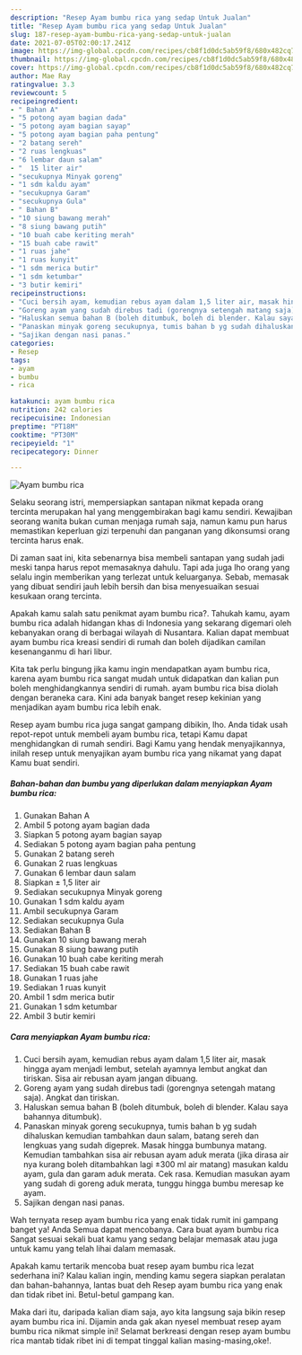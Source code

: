 ```yaml
---
description: "Resep Ayam bumbu rica yang sedap Untuk Jualan"
title: "Resep Ayam bumbu rica yang sedap Untuk Jualan"
slug: 187-resep-ayam-bumbu-rica-yang-sedap-untuk-jualan
date: 2021-07-05T02:00:17.241Z
image: https://img-global.cpcdn.com/recipes/cb8f1d0dc5ab59f8/680x482cq70/ayam-bumbu-rica-foto-resep-utama.jpg
thumbnail: https://img-global.cpcdn.com/recipes/cb8f1d0dc5ab59f8/680x482cq70/ayam-bumbu-rica-foto-resep-utama.jpg
cover: https://img-global.cpcdn.com/recipes/cb8f1d0dc5ab59f8/680x482cq70/ayam-bumbu-rica-foto-resep-utama.jpg
author: Mae Ray
ratingvalue: 3.3
reviewcount: 5
recipeingredient:
- " Bahan A"
- "5 potong ayam bagian dada"
- "5 potong ayam bagian sayap"
- "5 potong ayam bagian paha pentung"
- "2 batang sereh"
- "2 ruas lengkuas"
- "6 lembar daun salam"
- "  15 liter air"
- "secukupnya Minyak goreng"
- "1 sdm kaldu ayam"
- "secukupnya Garam"
- "secukupnya Gula"
- " Bahan B"
- "10 siung bawang merah"
- "8 siung bawang putih"
- "10 buah cabe keriting merah"
- "15 buah cabe rawit"
- "1 ruas jahe"
- "1 ruas kunyit"
- "1 sdm merica butir"
- "1 sdm ketumbar"
- "3 butir kemiri"
recipeinstructions:
- "Cuci bersih ayam, kemudian rebus ayam dalam 1,5 liter air, masak hingga ayam menjadi lembut, setelah ayamnya lembut angkat dan tiriskan. Sisa air rebusan ayam jangan dibuang."
- "Goreng ayam yang sudah direbus tadi (gorengnya setengah matang saja). Angkat dan tiriskan."
- "Haluskan semua bahan B (boleh ditumbuk, boleh di blender. Kalau saya bahannya ditumbuk)."
- "Panaskan minyak goreng secukupnya, tumis bahan b yg sudah dihaluskan kemudian tambahkan daun salam, batang sereh dan lengkuas yang sudah digeprek. Masak hingga bumbunya matang. Kemudian tambahkan sisa air rebusan ayam aduk merata (jika dirasa air nya kurang boleh ditambahkan lagi ±300 ml air matang) masukan kaldu ayam, gula dan garam aduk merata. Cek rasa. Kemudian masukan ayam yang sudah di goreng aduk merata, tunggu hingga bumbu meresap ke ayam."
- "Sajikan dengan nasi panas."
categories:
- Resep
tags:
- ayam
- bumbu
- rica

katakunci: ayam bumbu rica 
nutrition: 242 calories
recipecuisine: Indonesian
preptime: "PT18M"
cooktime: "PT30M"
recipeyield: "1"
recipecategory: Dinner

---
```



![Ayam bumbu rica](https://img-global.cpcdn.com/recipes/cb8f1d0dc5ab59f8/680x482cq70/ayam-bumbu-rica-foto-resep-utama.jpg)

Selaku seorang istri, mempersiapkan santapan nikmat kepada orang tercinta merupakan hal yang menggembirakan bagi kamu sendiri. Kewajiban seorang  wanita bukan cuman menjaga rumah saja, namun kamu pun harus memastikan keperluan gizi terpenuhi dan panganan yang dikonsumsi orang tercinta harus enak.

Di zaman  saat ini, kita sebenarnya bisa membeli santapan yang sudah jadi meski tanpa harus repot memasaknya dahulu. Tapi ada juga lho orang yang selalu ingin memberikan yang terlezat untuk keluarganya. Sebab, memasak yang dibuat sendiri jauh lebih bersih dan bisa menyesuaikan sesuai kesukaan orang tercinta. 



Apakah kamu salah satu penikmat ayam bumbu rica?. Tahukah kamu, ayam bumbu rica adalah hidangan khas di Indonesia yang sekarang digemari oleh kebanyakan orang di berbagai wilayah di Nusantara. Kalian dapat membuat ayam bumbu rica kreasi sendiri di rumah dan boleh dijadikan camilan kesenanganmu di hari libur.

Kita tak perlu bingung jika kamu ingin mendapatkan ayam bumbu rica, karena ayam bumbu rica sangat mudah untuk didapatkan dan kalian pun boleh menghidangkannya sendiri di rumah. ayam bumbu rica bisa diolah dengan beraneka cara. Kini ada banyak banget resep kekinian yang menjadikan ayam bumbu rica lebih enak.

Resep ayam bumbu rica juga sangat gampang dibikin, lho. Anda tidak usah repot-repot untuk membeli ayam bumbu rica, tetapi Kamu dapat menghidangkan di rumah sendiri. Bagi Kamu yang hendak menyajikannya, inilah resep untuk menyajikan ayam bumbu rica yang nikamat yang dapat Kamu buat sendiri.

<!--inarticleads1-->

##### Bahan-bahan dan bumbu yang diperlukan dalam menyiapkan Ayam bumbu rica:

1. Gunakan  Bahan A
1. Ambil 5 potong ayam bagian dada
1. Siapkan 5 potong ayam bagian sayap
1. Sediakan 5 potong ayam bagian paha pentung
1. Gunakan 2 batang sereh
1. Gunakan 2 ruas lengkuas
1. Gunakan 6 lembar daun salam
1. Siapkan  ± 1,5 liter air
1. Sediakan secukupnya Minyak goreng
1. Gunakan 1 sdm kaldu ayam
1. Ambil secukupnya Garam
1. Sediakan secukupnya Gula
1. Sediakan  Bahan B
1. Gunakan 10 siung bawang merah
1. Gunakan 8 siung bawang putih
1. Gunakan 10 buah cabe keriting merah
1. Sediakan 15 buah cabe rawit
1. Gunakan 1 ruas jahe
1. Sediakan 1 ruas kunyit
1. Ambil 1 sdm merica butir
1. Gunakan 1 sdm ketumbar
1. Ambil 3 butir kemiri




<!--inarticleads2-->

##### Cara menyiapkan Ayam bumbu rica:

1. Cuci bersih ayam, kemudian rebus ayam dalam 1,5 liter air, masak hingga ayam menjadi lembut, setelah ayamnya lembut angkat dan tiriskan. Sisa air rebusan ayam jangan dibuang.
1. Goreng ayam yang sudah direbus tadi (gorengnya setengah matang saja). Angkat dan tiriskan.
1. Haluskan semua bahan B (boleh ditumbuk, boleh di blender. Kalau saya bahannya ditumbuk).
1. Panaskan minyak goreng secukupnya, tumis bahan b yg sudah dihaluskan kemudian tambahkan daun salam, batang sereh dan lengkuas yang sudah digeprek. Masak hingga bumbunya matang. Kemudian tambahkan sisa air rebusan ayam aduk merata (jika dirasa air nya kurang boleh ditambahkan lagi ±300 ml air matang) masukan kaldu ayam, gula dan garam aduk merata. Cek rasa. Kemudian masukan ayam yang sudah di goreng aduk merata, tunggu hingga bumbu meresap ke ayam.
1. Sajikan dengan nasi panas.




Wah ternyata resep ayam bumbu rica yang enak tidak rumit ini gampang banget ya! Anda Semua dapat mencobanya. Cara buat ayam bumbu rica Sangat sesuai sekali buat kamu yang sedang belajar memasak atau juga untuk kamu yang telah lihai dalam memasak.

Apakah kamu tertarik mencoba buat resep ayam bumbu rica lezat sederhana ini? Kalau kalian ingin, mending kamu segera siapkan peralatan dan bahan-bahannya, lantas buat deh Resep ayam bumbu rica yang enak dan tidak ribet ini. Betul-betul gampang kan. 

Maka dari itu, daripada kalian diam saja, ayo kita langsung saja bikin resep ayam bumbu rica ini. Dijamin anda gak akan nyesel membuat resep ayam bumbu rica nikmat simple ini! Selamat berkreasi dengan resep ayam bumbu rica mantab tidak ribet ini di tempat tinggal kalian masing-masing,oke!.

